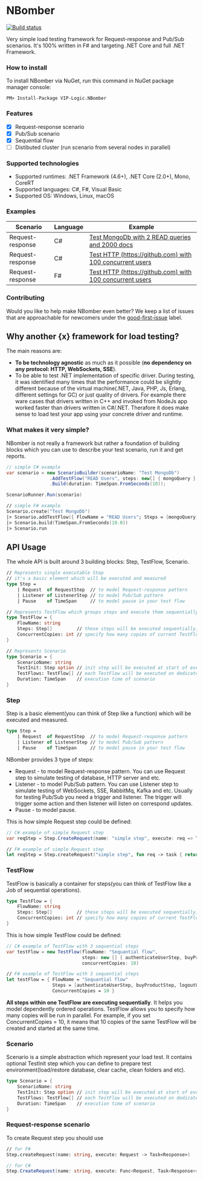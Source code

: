 # NBomber
[![Build status](https://ci.appveyor.com/api/projects/status/ukphl1c0s9cuf4jl?svg=true)](https://ci.appveyor.com/api/projects/status/github/VIP-Logic/NBomber?branch=master&svg=true)

Very simple load testing framework for Request-response and Pub/Sub scenarios. It's 100% written in F# and targeting .NET Core and full .NET Framework.

### How to install
To install NBomber via NuGet, run this command in NuGet package manager console:
```code
PM> Install-Package VIP-Logic.NBomber
```

### Features
- [x] Request-response scenario
- [x] Pub/Sub scenario
- [x] Sequential flow
- [ ] Distibuted cluster (run scenario from several nodes in parallel)

### Supported technologies
- Supported runtimes: .NET Framework (4.6+), .NET Core (2.0+), Mono, CoreRT
- Supported languages: C#, F#, Visual Basic
- Supported OS: Windows, Linux, macOS

### Examples
|Scenario|Language|Example|
|--|--|--|
| Request-response | C# | [Test MongoDb with 2 READ queries and 2000 docs](https://github.com/VIP-Logic/NBomber/blob/master/examples/NBomber.Examples.CSharp/Scenarios/MongoScenario.cs) |
| Request-response | C# | [Test HTTP (https://github.com) with 100 concurrent users](https://github.com/VIP-Logic/NBomber/blob/master/examples/NBomber.Examples.CSharp/Scenarios/HttpScenario.cs) |
| Request-response | F# | [Test HTTP (https://github.com) with 100 concurrent users](https://github.com/VIP-Logic/NBomber/blob/master/examples/NBomber.Examples.FSharp/Scenarios/HttpScenario.fs) |

### Contributing
Would you like to help make NBomber even better? We keep a list of issues that are approachable for newcomers under the [good-first-issue](https://github.com/VIP-Logic/NBomber/issues?q=is%3Aopen+is%3Aissue+label%3A%22good+first+issue%22) label.

## Why another {x} framework for load testing?
The main reasons are:
 - **To be technology agnostic** as much as it possible (**no dependency on any protocol: HTTP, WebSockets, SSE**).
 - To be able to test .NET implementation of specific driver. During testing, it was identified many times that the performance could be slightly different because of the virtual machine(.NET, Java, PHP, Js, Erlang, different settings for GC) or just quality of drivers. For example there ware cases that drivers written in C++ and invoked from NodeJs app worked faster than drivers written in C#/.NET. Therafore it does make sense to load test your app using your concrete driver and runtime.

### What makes it very simple? 
NBomber is not really a framework but rather a foundation of building blocks which you can use to describe your test scenario, run it and get reports.
```csharp
// simple C# example
var scenario = new ScenarioBuilder(scenarioName: "Test MongoDb")                
                .AddTestFlow("READ Users", steps: new[] { mongoQuery }, concurrentCopies: 10)                
                .Build(duration: TimeSpan.FromSeconds(10));

ScenarioRunner.Run(scenario)
```
```fsharp
// simple F# example
Scenario.create("Test MongoDb")
|> Scenario.addTestFlow({ FlowName = "READ Users"; Steps = [mongoQuery]; ConcurrentCopies = 10 })
|> Scenario.build(TimeSpan.FromSeconds(10.0))
|> Scenario.run
```

## API Usage
The whole API is built around 3 building blocks: Step, TestFlow, Scenario.
```fsharp
// Represents single executable Step
// it's a basic element which will be executed and measured
type Step =
    | Request  of RequestStep  // to model Request-response pattern
    | Listener of ListenerStep // to model Pub/Sub pattern
    | Pause    of TimeSpan     // to model pause in your test flow

// Represents TestFlow which groups steps and execute them sequentially on dedicated System.Threading.Task
type TestFlow = {
    FlowName: string
    Steps: Step[]         // these steps will be executed sequentially, one by one
    ConcurrentCopies: int // specify how many copies of current TestFlow to run in parallel
}

// Represents Scenario
type Scenario = {
    ScenarioName: string
    TestInit: Step option // init step will be executed at start of every scenario
    TestFlows: TestFlow[] // each TestFlow will be executed on dedicated System.Threading.Task
    Duration: TimeSpan    // execution time of scenario 
}
```

### Step
Step is a basic element(you can think of Step like a function) which will be executed and measured. 
```fsharp
type Step =
    | Request  of RequestStep  // to model Request-response pattern
    | Listener of ListenerStep // to model Pub/Sub pattern
    | Pause    of TimeSpan     // to model pause in your test flow
```    
NBomber provides 3 type of steps:
- Request - to model Request-response pattern. You can use Request step to simulate testing of database, HTTP server and etc.
- Listener - to model Pub/Sub pattern. You can use Listener step to simulate testing of WebSockets, SSE, RabbitMq, Kafka and etc. Usually for testing Pub/Sub you need a trigger and listener. The trigger will trigger some action and then listener will listen on correspond updates.
- Pause - to model pause.

This is how simple Request step could be defined:
```csharp
// C# example of simple Request step
var reqStep = Step.CreateRequest(name: "simple step", execute: req => Task.FromResult(Response.Ok()))
``` 
```fsharp
// F# example of simple Request step
let reqStep = Step.createRequest("simple step", fun req -> task { return Response.Ok() })
```

### TestFlow
TestFlow is basically a container for steps(you can think of TestFlow like a Job of sequential operations).
```fsharp
type TestFlow = {
    FlowName: string
    Steps: Step[]         // these steps will be executed sequentially, one by one
    ConcurrentCopies: int // specify how many copies of current TestFlow to run in parallel
}
```
This is how simple TestFlow could be defined:
```csharp
// C# example of TestFlow with 3 sequential steps
var testFlow = new TestFlow(flowName: "Sequantial flow",
                            steps: new [] { authenticateUserStep, buyProductStep, logoutUserStep },
                            concurrentCopies: 10)
```
```fsharp
// F# example of TestFlow with 3 sequential steps
let testFlow = { FlowName = "Sequantial flow"
                 Steps = [authenticateUserStep, buyProductStep, logoutUserStep]
                 ConcurrentCopies = 10 }
```
**All steps within one TestFlow are executing sequentially**. It helps you model dependently ordered operations. TestFlow allows you to specify how many copies will be run in parallel. For example, if you set ConcurrentCopies = 10, it means that 10 copies of the same TestFlow will be created and started at the same time.

### Scenario
Scenario is a simple abstraction which represent your load test. It contains optional TestInit step which you can define to prepare test environment(load/restore database, clear cache, clean folders and etc). 
```fsharp
type Scenario = {
    ScenarioName: string
    TestInit: Step option // init step will be executed at start of every scenario
    TestFlows: TestFlow[] // each TestFlow will be executed on dedicated System.Threading.Task
    Duration: TimeSpan    // execution time of scenario 
}
```

### Request-response scenario
To create Request step you should use
```fsharp
// for F#
Step.createRequest(name: string, execute: Request -> Task<Response>)
```
```csharp
// for C#
Step.CreateRequest(name: string, execute: Func<Request, Task<Response>>)
```

